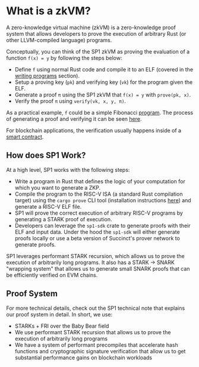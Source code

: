 # What is a zkVM?

A zero-knowledge virtual machine (zkVM) is a zero-knowledge proof system that allows developers to prove the execution of arbitrary Rust (or other LLVM-compiled language) programs.

Conceptually, you can think of the SP1 zkVM as proving the evaluation of a function `f(x) = y` by following the steps below:

- Define `f` using normal Rust code and compile it to an ELF (covered in the [writing programs](./writing-programs/setup.md) section).
- Setup a proving key (`pk`) and verifying key (`vk`) for the program given the ELF.
- Generate a proof `π` using the SP1 zkVM that `f(x) = y` with `prove(pk, x)`.
- Verify the proof `π` using `verify(vk, x, y, π)`.

As a practical example, `f` could be a simple Fibonacci [program](https://github.com/succinctlabs/sp1/blob/main/examples/fibonacci/program/src/main.rs). The process of generating a proof and verifying it can be seen [here](https://github.com/succinctlabs/sp1/blob/main/examples/fibonacci/script/src/main.rs).

For blockchain applications, the verification usually happens inside of a [smart contract](https://github.com/succinctlabs/sp1-project-template/blob/main/contracts/src/Fibonacci.sol).

## How does SP1 Work?

At a high level, SP1 works with the following steps:

* Write a program in Rust that defines the logic of your computation for which you want to generate a ZKP.
* Compile the program to the RISC-V ISA (a standard Rust compilation target) using the `cargo prove` CLI tool (installation instructions [here](./getting-started/install.md)) and generate a RISC-V ELF file.
* SP1 will prove the correct execution of arbitrary RISC-V programs by generating a STARK proof of execution.
* Developers can leverage the `sp1-sdk` crate to generate proofs with their ELF and input data. Under the hood the `sp1-sdk` will either generate proofs locally or use a beta version of Succinct's prover network to generate proofs.

SP1 leverages performant STARK recursion, which allows us to prove the execution of arbitrarily long programs. It also has a STARK -> SNARK "wrapping system" that allows us to generate small SNARK proofs that can be efficiently verified on EVM chains.

## Proof System 

For more technical details, check out the SP1 technical note that explains our proof system in detail. In short, we use:

* STARKs + FRI over the Baby Bear field
* We use performant STARK recursion that allows us to prove the execution of arbitrarily long programs
* We have a system of performant precompiles that accelerate hash functions and cryptographic signature verification that allow us to get substantial performance gains on blockchain workloads


